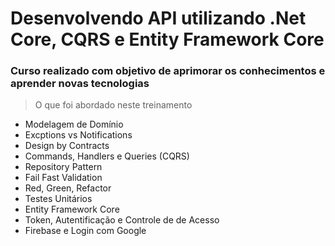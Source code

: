 # Desenvolvendo API utilizando .Net Core, CQRS e Entity Framework Core

### Curso realizado com objetivo de aprimorar os conhecimentos e aprender novas tecnologias

> O que foi abordado neste treinamento

- Modelagem de Domínio
- Excptions vs Notifications
- Design by Contracts
- Commands, Handlers e Queries (CQRS)
- Repository Pattern
- Fail Fast Validation
- Red, Green, Refactor
- Testes Unitários
- Entity Framework Core
- Token, Autentificação e Controle de de Acesso
- Firebase e Login com Google
